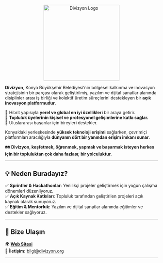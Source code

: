 <p align="center">
  <img src="https://i0.wp.com/www.divizyon.org/content/uploads/2024/03/Divizyon-logo.png?w=1170&ssl=1" alt="Divizyon Logo" width="250">
</p>


**Divizyon**, Konya Büyükşehir Belediyesi’nin bölgesel kalkınma ve inovasyon stratejisinin bir parçası olarak geliştirilmiş, yazılım ve dijital sanatlar alanında disiplinler arası iş birliği ve kolektif üretim süreçlerini destekleyen bir **açık inovasyon platformudur**.  

🔹 Hibrit yapısıyla **yerel ve global en iyi özellikleri** bir araya getirir.  
🔹 **Topluluk üyelerinin kişisel ve profesyonel gelişimlerine katkı sağlar.**  
🔹 Uluslararası başarılar için bireyleri destekler.  

Konya’daki yerleşkesinde **yüksek teknoloji erişimi** sağlarken, çevrimiçi platformları aracılığıyla **dünyanın dört bir yanından erişim imkanı sunar**.  

🛤️ **Divizyon, keşfetmek, öğrenmek, yapmak ve başarmak isteyen herkes için bir topluluktan çok daha fazlası; bir yolculuktur.**  

---

## 💡 Neden Buradayız?  

✅ **Sprintler & Hackathonlar**: Yenilikçi projeler geliştirmek için yoğun çalışma dönemleri düzenliyoruz.  
✅ **Açık Kaynak Katkıları**: Topluluk tarafından geliştirilen projeleri açık kaynak olarak sunuyoruz.  
✅ **Eğitim & Mentorluk**: Yazılım ve dijital sanatlar alanında eğitimler ve destekler sağlıyoruz.  

---

## 🔗 Bize Ulaşın  

🌍 **[Web Sitesi](https://www.divizyon.org)**  
📧 **İletişim:** bilgi@divizyon.org  

---


